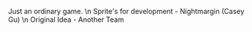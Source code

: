 Just an ordinary game. \n
Sprite's for development - Nightmargin (Casey Gu) \n
Original Idea - Another Team
